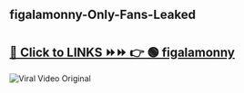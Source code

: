 
 ## figalamonny-Only-Fans-Leaked

# <h2><a href="https://clipsfans.com/figalamonny&ref=git">🔗 Click to LINKS ⏩⏩ 👉 🟢 figalamonny </a></h2>

<a href="https://clipsfans.com/figalamonny&ref=git" rel="nofollow" data-target="animated-image.originalLink"><img src="https://i.ibb.co.com/xMMVF88/686577567.gif" alt="Viral Video Original" style="max-width: 100%; display: inline-block;" data-target="animated-image.originalImage"></a>
